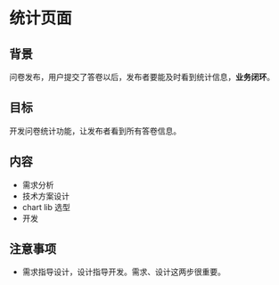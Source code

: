 # 统计页面

## 背景

问卷发布，用户提交了答卷以后，发布者要能及时看到统计信息，**业务闭环**。

## 目标

开发问卷统计功能，让发布者看到所有答卷信息。

## 内容

- 需求分析
- 技术方案设计
- chart lib 选型
- 开发

## 注意事项

- 需求指导设计，设计指导开发。需求、设计这两步很重要。
